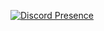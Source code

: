 [![Discord Presence](https://lanyard-profile-readme.vercel.app/api/228971558972948491)](https://discord.com/users/853235926825435146)
